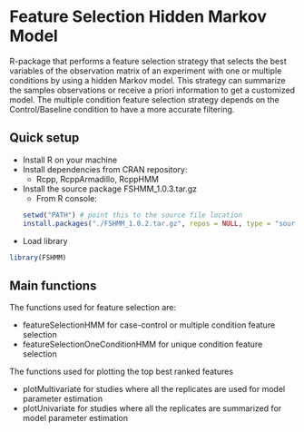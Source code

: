 Feature Selection Hidden Markov Model
===========

R-package that performs a feature selection strategy that selects the best variables of the observation matrix of an experiment with one or multiple conditions by using a hidden Markov model. This strategy can summarize the samples observations or receive a priori information to get a customized model. The multiple condition feature selection strategy depends on the Control/Baseline condition to have a more accurate filtering.

Quick setup
-----------
- Install R on your machine
- Install dependencies from CRAN repository:
  - Rcpp, RcppArmadillo, RcppHMM
- Install the source package FSHMM_1.0.3.tar.gz
  - From R console:
  ```R
  setwd("PATH") # point this to the source file location
  install.packages("./FSHMM_1.0.2.tar.gz", repos = NULL, type = "source")
  ```
- Load library
```R
library(FSHMM)
```

Main functions
-----------
The functions used for feature selection are:
- featureSelectionHMM for case-control or multiple condition feature selection
- featureSelectionOneConditionHMM for unique condition feature selection

The functions used for plotting the top best ranked features
- plotMultivariate for studies where all the replicates are used for model parameter estimation
- plotUnivariate for studies where all the replicates are summarized for model parameter estimation


